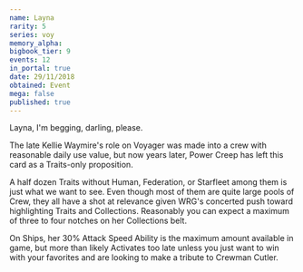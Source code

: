 ```yaml
---
name: Layna
rarity: 5
series: voy
memory_alpha:
bigbook_tier: 9
events: 12
in_portal: true
date: 29/11/2018
obtained: Event
mega: false
published: true
---
```


Layna, I'm begging, darling, please. 

The late Kellie Waymire's role on Voyager was made into a crew with reasonable daily use value, but now years later, Power Creep has left this card as a Traits-only proposition. 

A half dozen Traits without Human, Federation, or Starfleet among them is just what we want to see. Even though most of them are quite large pools of Crew, they all have a shot at relevance given WRG's concerted push toward highlighting Traits and Collections. Reasonably you can expect a maximum of three to four notches on her Collections belt. 

On Ships, her 30% Attack Speed Ability is the maximum amount available in game, but more than likely Activates too late unless you just want to win with your favorites and are looking to make a tribute to Crewman Cutler.
